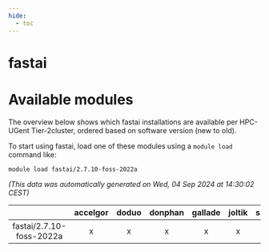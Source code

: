 ```yaml
---
hide:
  - toc
---
```


fastai
======

# Available modules


The overview below shows which fastai installations are available per HPC-UGent Tier-2cluster, ordered based on software version (new to old).

To start using fastai, load one of these modules using a `module load` command like:

```shell
module load fastai/2.7.10-foss-2022a
```

*(This data was automatically generated on Wed, 04 Sep 2024 at 14:30:02 CEST)*  

| |accelgor|doduo|donphan|gallade|joltik|shinx|skitty|
| :---: | :---: | :---: | :---: | :---: | :---: | :---: | :---: |
|fastai/2.7.10-foss-2022a|x|x|x|x|x|-|x|
